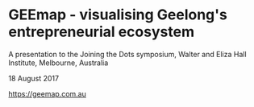 GEEmap - visualising Geelong's entrepreneurial ecosystem
========================================================

A presentation to the Joining the Dots symposium, Walter and Eliza Hall Institute, Melbourne, Australia

18 August 2017

https://geemap.com.au
